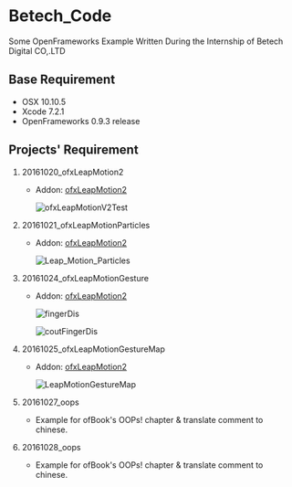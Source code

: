 # Betech_Code

Some OpenFrameworks Example Written During the Internship of Betech Digital CO,.LTD

## Base Requirement

* OSX 10.10.5
* Xcode 7.2.1
* OpenFrameworks 0.9.3 release

## Projects' Requirement

1. 20161020_ofxLeapMotion2
	* Addon: [ofxLeapMotion2](https://github.com/genekogan/ofxLeapMotion2)

		![ofxLeapMotionV2Test](http://7xrims.com1.z0.glb.clouddn.com/BeTech/LeapMotionTest.gif)


2. 20161021_ofxLeapMotionParticles
	* Addon: [ofxLeapMotion2](https://github.com/genekogan/ofxLeapMotion2)
		
		![Leap_Motion_Particles](http://7xrims.com1.z0.glb.clouddn.com/BeTech/LeapMotionParticles.gif)
	

3. 20161024_ofxLeapMotionGesture
	* Addon: [ofxLeapMotion2](https://github.com/genekogan/ofxLeapMotion2)

		![fingerDis](http://7xrims.com1.z0.glb.clouddn.com/BeTech/fingerDis.gif)

		![coutFingerDis](http://7xrims.com1.z0.glb.clouddn.com/BeTech/coutFingerDis.gif)
		
4. 20161025_ofxLeapMotionGestureMap
	* Addon: [ofxLeapMotion2](https://github.com/genekogan/ofxLeapMotion2)

		![LeapMotionGestureMap](http://7xrims.com1.z0.glb.clouddn.com/BeTech/LeapMotionGestureMap.gif)
		
5. 20161027_oops
	* Example for ofBook's OOPs! chapter & translate comment to chinese.

6. 20161028_oops
	* Example for ofBook's OOPs! chapter & translate comment to chinese.

